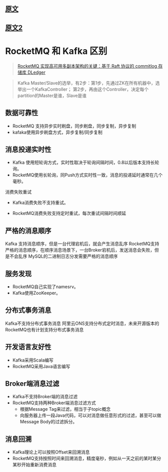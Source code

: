 
## [原文](http://jm.taobao.org/2016/03/24/rmq-vs-kafka/)

## [原文2](https://www.cnblogs.com/BYRans/p/6100653.html)

# RocketMQ 和 Kafka 区别

> [RocketMQ 实现高可用多副本架构的关键：基于 Raft 协议的 commitlog 存储库 DLedger](https://www.infoq.cn/article/7xeJrpDZBa9v*GDZOFS6)

> Kafka Master/Slave的选举，有2步：第1步，先通过ZK在所有机器中，选举出一个KafkaController；
> 第2步，再由这个Controller，决定每个partition的Master是谁，Slave是谁
  
 

## 数据可靠性
- RocketMQ 支持异步实时刷盘，同步刷盘，同步复制，异步复制
- kafaka使用异步刷盘方式，异步复制/同步复制


## 消息投递实时性
- Kafka 使用短轮询方式，实时性取决于轮询间隔时间，0.8以后版本支持长轮询。
- RocketMQ使用长轮询，同Push方式实时性一致，消息的投递延时通常在几个毫秒。

消费失败重试

- Kafka消费失败不支持重试。

- RocketMQ消费失败支持定时重试，每次重试间隔时间顺延

## 严格的消息顺序

Kafka 支持消息顺序，但是一台代理宕机后，就会产生消息乱序
RocketMQ支持严格的消息顺序，在顺序消息场景下，一台Broker宕机后，发送消息会失败，但是不会乱序
MySQL的二进制日志分发需要严格的消息顺序


## 服务发现
- RocketMQ自己实现了namesrv。
- Kafka使用ZooKeeper。

## 分布式事务消息
Kafka不支持分布式事务消息
阿里云ONS支持分布式定时消息，未来开源版本的RocketMQ也有计划支持分布式事务消息

## 开发语言友好性
- Kafka采用Scala编写
- RocketMQ采用Java语言编写

## Broker端消息过滤
- Kafka不支持Broker端的消息过滤
- RocketMQ支持两种Broker端消息过滤方式
  - 根据Message Tag来过滤，相当于子topic概念
  - 向服务器上传一段Java代码，可以对消息做任意形式的过滤，甚至可以做Message Body的过滤拆分。
  
## 消息回溯
- Kafka理论上可以按照Offset来回溯消息
- RocketMQ支持按照时间来回溯消息，精度毫秒，例如从一天之前的某时某分某秒开始重新消费消息  